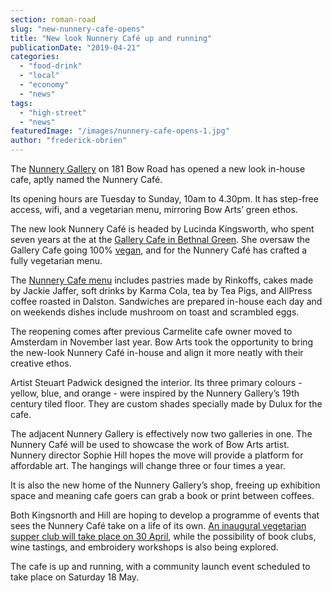 ```yaml
---
section: roman-road
slug: "new-nunnery-cafe-opens"
title: "New look Nunnery Café up and running"
publicationDate: "2019-04-21"
categories: 
  - "food-drink"
  - "local"
  - "economy"
  - "news"
tags: 
  - "high-street"
  - "news"
featuredImage: "/images/nunnery-cafe-opens-1.jpg"
author: "frederick-obrien"
---
```


The [Nunnery Gallery](https://romanroadlondon.com/nunnery-gallery-bow/) on 181 Bow Road has opened a new look in-house cafe, aptly named the Nunnery Café.

Its opening hours are Tuesday to Sunday, 10am to 4.30pm. It has step-free access, wifi, and a vegetarian menu, mirroring Bow Arts’ green ethos.

The new look Nunnery Café is headed by Lucinda Kingsworth, who spent seven years at the at the [Gallery Cafe in Bethnal Green](https://romanroadlondon.com/gallery-cafe-bethnal-green-vegan-food-review/). She oversaw the Gallery Cafe going 100% [vegan](https://romanroadlondon.com/?s=vegan), and for the Nunnery Café has crafted a fully vegetarian menu.

The [Nunnery Cafe menu](https://bowarts.org/sites/default/files/Nunnery%20Cafe%20Menu%20April%2019.pdf) includes pastries made by Rinkoffs, cakes made by Jackie Jaffer, soft drinks by Karma Cola, tea by Tea Pigs, and AllPress coffee roasted in Dalston. Sandwiches are prepared in-house each day and on weekends dishes include mushroom on toast and scrambled eggs.

The reopening comes after previous Carmelite cafe owner moved to Amsterdam in November last year. Bow Arts took the opportunity to bring the new-look Nunnery Café in-house and align it more neatly with their creative ethos.

Artist Steuart Padwick designed the interior. Its three primary colours - yellow, blue, and orange - were inspired by the Nunnery Gallery’s 19th century tiled floor. They are custom shades specially made by Dulux for the cafe.

The adjacent Nunnery Gallery is effectively now two galleries in one. The Nunnery Café will be used to showcase the work of Bow Arts artist. Nunnery director Sophie Hill hopes the move will provide a platform for affordable art. The hangings will change three or four times a year.

It is also the new home of the Nunnery Gallery’s shop, freeing up exhibition space and meaning cafe goers can grab a book or print between coffees.

Both Kingsnorth and Hill are hoping to develop a programme of events that sees the Nunnery Café take on a life of its own. [An inaugural vegetarian supper club will take place on 30 April](https://romanroadlondon.com/event/nunnery-cafe-vegetarian-supper-club/), while the possibility of book clubs, wine tastings, and embroidery workshops is also being explored.

The cafe is up and running, with a community launch event scheduled to take place on Saturday 18 May.


